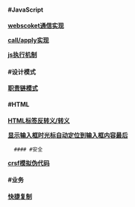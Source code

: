 #### #JavaScript

**[webscoket通信实现](https://github.com/youyi2016/note/blob/master/routes/chat/html/index.html)**

**[call/apply实现](https://github.com/youyi2016/note/blob/master/js-base/js-call-apply.js)**

**[js执行机制](https://github.com/youyi2016/note/blob/master/js-base/js-process.js)**



#### #设计模式

**[职责链模式](https://github.com/youyi2016/note/blob/master/js-base/)**



#### #HTML

**[HTML标签反转义/转义](https://github.com/youyi2016/note/blob/master/js-base/util-operate-text.js)**

**[显示输入框时光标自动定位到输入框内容最后](https://github.com/youyi2016/note/blob/master/example/input-cursor.html)**



      #### #安全

**[crsf模拟伪代码](https://github.com/youyi2016/note/blob/master/js-base/)**



#### #业务

**[快捷复制](https://github.com/youyi2016/note/blob/master/design/chat-copy.js)**

